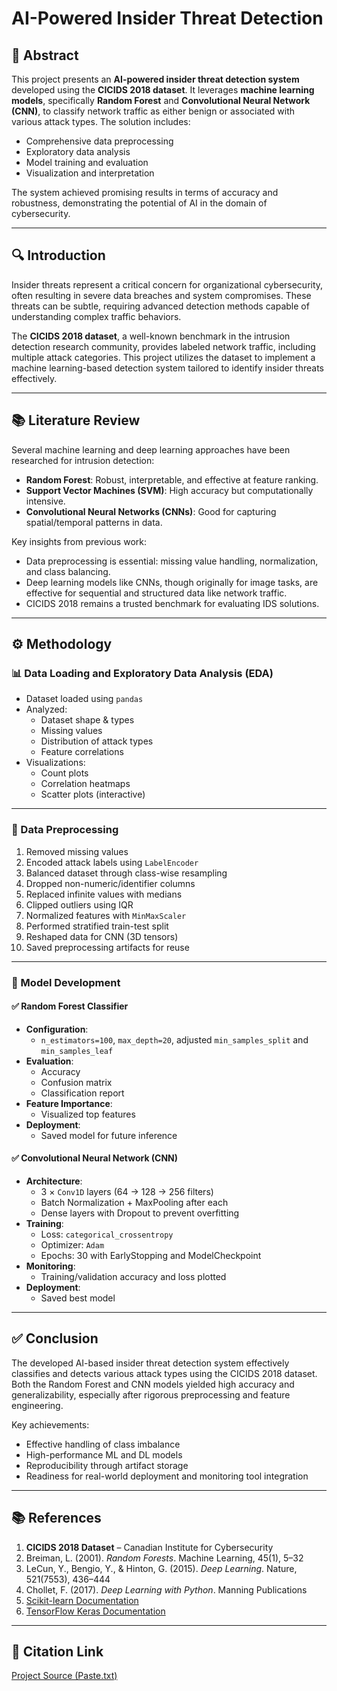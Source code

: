 # AI-Powered Insider Threat Detection

## 📄 Abstract

This project presents an **AI-powered insider threat detection system** developed using the **CICIDS 2018 dataset**. It leverages **machine learning models**, specifically **Random Forest** and **Convolutional Neural Network (CNN)**, to classify network traffic as either benign or associated with various attack types. The solution includes:

- Comprehensive data preprocessing  
- Exploratory data analysis  
- Model training and evaluation  
- Visualization and interpretation  

The system achieved promising results in terms of accuracy and robustness, demonstrating the potential of AI in the domain of cybersecurity.

---

## 🔍 Introduction

Insider threats represent a critical concern for organizational cybersecurity, often resulting in severe data breaches and system compromises. These threats can be subtle, requiring advanced detection methods capable of understanding complex traffic behaviors.

The **CICIDS 2018 dataset**, a well-known benchmark in the intrusion detection research community, provides labeled network traffic, including multiple attack categories. This project utilizes the dataset to implement a machine learning-based detection system tailored to identify insider threats effectively.

---

## 📚 Literature Review

Several machine learning and deep learning approaches have been researched for intrusion detection:

- **Random Forest**: Robust, interpretable, and effective at feature ranking.  
- **Support Vector Machines (SVM)**: High accuracy but computationally intensive.  
- **Convolutional Neural Networks (CNNs)**: Good for capturing spatial/temporal patterns in data.

Key insights from previous work:
- Data preprocessing is essential: missing value handling, normalization, and class balancing.
- Deep learning models like CNNs, though originally for image tasks, are effective for sequential and structured data like network traffic.
- CICIDS 2018 remains a trusted benchmark for evaluating IDS solutions.

---

## ⚙️ Methodology

### 📊 Data Loading and Exploratory Data Analysis (EDA)

- Dataset loaded using `pandas`
- Analyzed:
  - Dataset shape & types
  - Missing values
  - Distribution of attack types
  - Feature correlations
- Visualizations:
  - Count plots
  - Correlation heatmaps
  - Scatter plots (interactive)

---

### 🧹 Data Preprocessing

1. Removed missing values
2. Encoded attack labels using `LabelEncoder`
3. Balanced dataset through class-wise resampling
4. Dropped non-numeric/identifier columns
5. Replaced infinite values with medians
6. Clipped outliers using IQR
7. Normalized features with `MinMaxScaler`
8. Performed stratified train-test split
9. Reshaped data for CNN (3D tensors)
10. Saved preprocessing artifacts for reuse

---

### 🧠 Model Development

#### ✅ Random Forest Classifier
- **Configuration**:
  - `n_estimators=100`, `max_depth=20`, adjusted `min_samples_split` and `min_samples_leaf`
- **Evaluation**:
  - Accuracy
  - Confusion matrix
  - Classification report
- **Feature Importance**:
  - Visualized top features
- **Deployment**:
  - Saved model for future inference

#### ✅ Convolutional Neural Network (CNN)
- **Architecture**:
  - 3 × `Conv1D` layers (64 → 128 → 256 filters)
  - Batch Normalization + MaxPooling after each
  - Dense layers with Dropout to prevent overfitting
- **Training**:
  - Loss: `categorical_crossentropy`
  - Optimizer: `Adam`
  - Epochs: 30 with EarlyStopping and ModelCheckpoint
- **Monitoring**:
  - Training/validation accuracy and loss plotted
- **Deployment**:
  - Saved best model

---

## ✅ Conclusion

The developed AI-based insider threat detection system effectively classifies and detects various attack types using the CICIDS 2018 dataset. Both the Random Forest and CNN models yielded high accuracy and generalizability, especially after rigorous preprocessing and feature engineering.

Key achievements:
- Effective handling of class imbalance
- High-performance ML and DL models
- Reproducibility through artifact storage
- Readiness for real-world deployment and monitoring tool integration

---

## 📚 References

1. **CICIDS 2018 Dataset** – Canadian Institute for Cybersecurity  
2. Breiman, L. (2001). *Random Forests*. Machine Learning, 45(1), 5–32  
3. LeCun, Y., Bengio, Y., & Hinton, G. (2015). *Deep Learning*. Nature, 521(7553), 436–444  
4. Chollet, F. (2017). *Deep Learning with Python*. Manning Publications  
5. [Scikit-learn Documentation](https://scikit-learn.org)  
6. [TensorFlow Keras Documentation](https://www.tensorflow.org/api_docs/python/tf/keras)  

---

## 📎 Citation Link

[Project Source (Paste.txt)](https://ppl-ai-file-upload.s3.amazonaws.com/web/direct-files/attachments/62031108/faa0ee32-debb-44c8-b008-21e9ab2c4da1/paste.txt)
